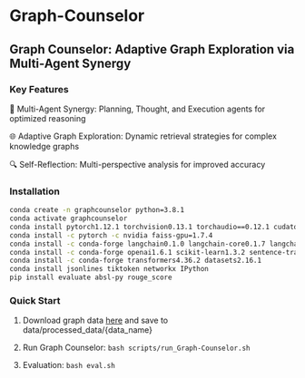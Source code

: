 # Graph-Counselor

## Graph Counselor: Adaptive Graph Exploration via Multi-Agent Synergy

### Key Features

🧠 Multi-Agent Synergy: Planning, Thought, and Execution agents for optimized reasoning

🌐 Adaptive Graph Exploration: Dynamic retrieval strategies for complex knowledge graphs

🔍 Self-Reflection: Multi-perspective analysis for improved accuracy

### Installation
```bash
conda create -n graphcounselor python=3.8.1
conda activate graphcounselor
conda install pytorch1.12.1 torchvision0.13.1 torchaudio==0.12.1 cudatoolkit=11.3 -c pytorch
conda install -c pytorch -c nvidia faiss-gpu=1.7.4
conda install -c conda-forge langchain0.1.0 langchain-core0.1.7 langchain-community==0.0.9
conda install -c conda-forge openai1.6.1 scikit-learn1.3.2 sentence-transformers==2.2.2
conda install -c conda-forge transformers4.36.2 datasets2.16.1
conda install jsonlines tiktoken networkx IPython
pip install evaluate absl-py rouge_score
```
### Quick Start

1. Download graph data [here](https://drive.google.com/drive/folders/1DJIgRZ3G-TOf7h0-Xub5_sE4slBUEqy9?usp=share_link) and save to data/processed_data/{data_name}

2. Run Graph Counselor:
   ```bash scripts/run_Graph-Counselor.sh```
3. Evaluation:
   ```bash eval.sh```
